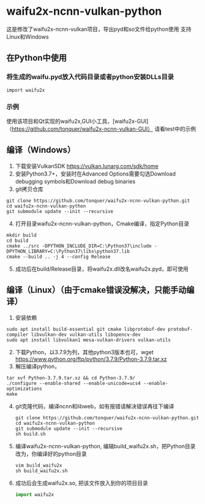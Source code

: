 # waifu2x-ncnn-vulkan-python
这是修改了waifu2x-ncnn-vulkan项目，导出pyd和so文件给python使用
支持Linux和Windows

## 在Python中使用
### 将生成的waifu.pyd放入代码目录或者python安装DLLs目录
```shell
import waifu2x
```

### 示例
使用该项目和Qt实现的waifu2x,GUI小工具，[waifu2x-GUI]（https://github.com/tonquer/waifu2x-ncnn-vulkan-GUI）
请看test中的示例

## 编译（Windows）
1. 下载安装VulkanSDK https://vulkan.lunarg.com/sdk/home
2. 安装Python3.7+，安装时在Advanced Options需要勾选Download debugging symbols和Download debug binaries
3. git拷贝仓库
```shell
git clone https://github.com/tonquer/waifu2x-ncnn-vulkan-python.git
cd waifu2x-ncnn-vulkan-python
git submodule update --init --recursive
```
4. 打开目录waifu2x-ncnn-vulkan-python，Cmake编译，指定Python目录
```shell
mkdir build
cd build
cmake ../src -DPYTHON_INCLUDE_DIR=C:\Python37\include -DPYTHON_LIBRARY=C:\Python37\libs\python37.lib
cmake --build .. -j 4 --config Release
```
5. 成功后在build/Release目录，将waifu2x.dll改名waifu2x.pyd，即可使用

## 编译（Linux）（由于cmake错误没解决，只能手动编译）
1. 安装依赖
  ``` sheel
  sudo apt install build-essential git cmake libprotobuf-dev protobuf-compiler libvulkan-dev vulkan-utils libopencv-dev
  sudo apt install libvulkan1 mesa-vulkan-drivers vulkan-utils
  ```
2. 下载Python，以3.7.9为列，其他python3版本也可，wget https://www.python.org/ftp/python/3.7.9/Python-3.7.9.tar.xz
3. 解压编译python，
  ```shell
  tar xvf Python-3.7.9.tar.xz && cd Python-3.7.9/
  ./configure --enable-shared --enable-unicode=ucs4 --enable-optimizations
  make
  ```
4. git克隆代码，编译ncnn和libweb，如有报错请解决错误再往下编译
    ```shell
    git clone https://github.com/tonquer/waifu2x-ncnn-vulkan-python.git
    cd waifu2x-ncnn-vulkan-python
    git submodule update --init --recursive
    sh build.sh
    ```
5. 编译waifu2x-ncnn-vulkan-python, 编辑build_waifu2x.sh，把Python目录改为，你编译好的python目录
    ```shell
    vim build_waifu2x  
    sh build_waifu2x.sh
    ```
6. 成功后会生成waifu2x.so, 把该文件放入到你的项目目录
    ```python 
    import waifu2x
    ```
